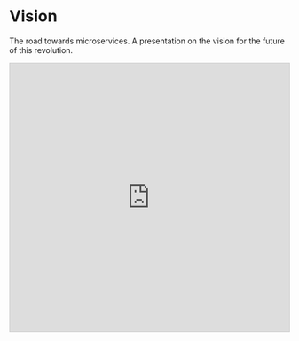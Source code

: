 <!--Themed-->

# Vision

The road towards microservices. A presentation on the vision for
the future of this revolution.

<div class="text-center">
<iframe src="http://www.slideshare.net/slideshow/embed_code/key/4cbPpGofsH6OFT" width="595" height="485" frameborder="0" marginwidth="0" marginheight="0" scrolling="no" style="border:1px solid #CCC; border-width:1px; margin-bottom:5px; max-width: 100%;" allowfullscreen> </iframe>
</div>
